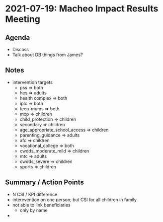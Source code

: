 # 2021-07-19: Macheo Impact Results Meeting

## Agenda
- Discuss 
- Talk about DB things from James?

## Notes
- intervention targets
	- pss => both
	- hes => adults
	- health complex => both
	- iplc => both
	- teen-mums => both
	- mcp => children
	- child_protection => children
	- secondary => children
	- age_appropriate_school_access => children
	- parenting_guidance => adults
	- afc => children
	- vocational_college => both
	- cwdds_moderate_mild => children
	- mtc => adults
	- cwdds_severe => children
	- sports => children

## Summary / Action Points
- N CSI / KPI difference
- interevention on one person; but CSI for all children in family
- not able to link beneficiaries
	- only by name
- 


